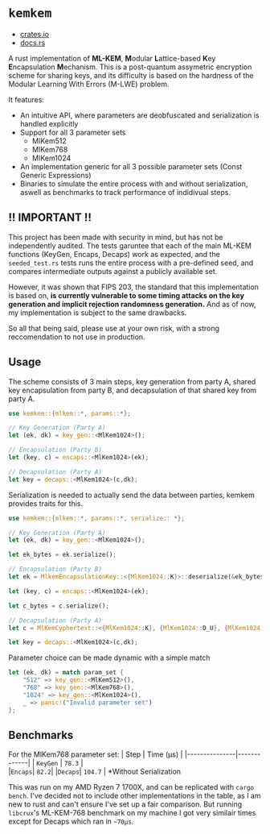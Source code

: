 # `kemkem`

- [crates.io](https://crates.io/crates/kemkem)
- [docs.rs](https://docs.rs/kemkem)


A rust implementation of **ML-KEM**, **M**odular **L**attice-based **K**ey **E**ncapsulation **M**echanism. This is a post-quantum assymetric encryption scheme for sharing keys, and its difficulty is based on the hardness of the Modular Learning With Errors (M-LWE) problem.

It features:
- An intuitive API, where parameters are deobfuscated and serialization is handled explicitly
- Support for all 3 parameter sets 
  - MlKem512
  - MlKem768
  - MlKem1024
- An implementation generic for all 3 possible parameter sets (Const Generic Expressions)
- Binaries to simulate the entire process with and without serialization, aswell as benchmarks to track performance of indidivual steps.

## !! **IMPORTANT** !!
This project has been made with security in mind, but has not be independently audited. The tests garuntee that each of the main ML-KEM functions (KeyGen, Encaps, Decaps) work as expected, and the `seeded_test.rs` tests runs the entire process with a pre-defined seed, and compares intermediate outputs against a publicly available set. 

However, it was shown that FIPS 203, the standard that this implementation is based on, **is currently vulnerable to some timing attacks on the key generation and implicit rejection randomness generation.** And as of now, my implementation is subject to the same drawbacks.

So all that being said, please use at your own risk, with a strong reccomendation to not use in production.

## Usage
The scheme consists of 3 main steps, key generation from party A, shared key encapsulation from party B, and decapsulation of that shared key from party A.
```rust
use kemkem::{mlkem::*, params::*};

// Key Generation (Party A)
let (ek, dk) = key_gen::<MlKem1024>();

// Encapsulation (Party B)
let (key, c) = encaps::<MlKem1024>(ek);

// Decapsulation (Party A)
let key = decaps::<MlKem1024>(c,dk);
```

Serialization is needed to actually send the data between parties, kemkem provides traits for this.
```rust
use kemkem::{mlkem::*, params::*, serialize:: *};

// Key Generation (Party A)
let (ek, dk) = key_gen::<MlKem1024>();

let ek_bytes = ek.serialize();

// Encapsulation (Party B)
let ek = MlkemEncapsulationKey::<{MlKem1024::K}>::deserialize(&ek_bytes);

let (key, c) = encaps::<MlKem1024>(ek);

let c_bytes = c.serialize();

// Decapsulation (Party A)
let c = MlKemCyphertext::<{MlKem1024::K}, {MlKem1024::D_U}, {MlKem1024::D_V}>::deserialize(&c_bytes);

let key = decaps::<MlKem1024>(c,dk);

```

Parameter choice can be made dynamic with a simple match
```rust
let (ek, dk) = match param_set {
    "512" => key_gen::<MlKem512>(),
    "768" => key_gen::<MlKem768>(),
    "1024" => key_gen::<MlKem1024>(),
    _ => panic!("Invalid parameter set")
};
```

## Benchmarks
For the MlKem768 parameter set:
| Step | Time (µs) |
|---------------|-------------|
| `KeyGen`      | `78.3`   |   
|`Encaps`| `82.2`|
|`Decaps`| `104.7` |
*Without Serialization

This was run on my AMD Ryzen 7 1700X, and can be replicated with `cargo bench`. I've decided not to include other implementations in the table, as I am new to rust and can't ensure I've set up a fair comparison. But running `libcrux`'s ML-KEM-768 benchmark on my machine I got very similair times except for Decaps which ran in `~70µs`.